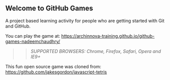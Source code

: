 ## Welcome to GitHub Games

A project based learning activity for people who are getting started with Git and GitHub.

You can play the game at: https://archinnova-training.github.io/github-games-nadeemchaudhry/

>> _*SUPPORTED BROWSERS*: Chrome, Firefox, Safari, Opera and IE9+_

This fun open source game was cloned from: https://github.com/jakesgordon/javascript-tetris
